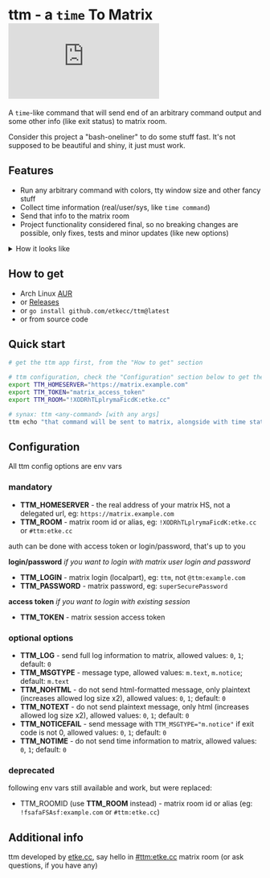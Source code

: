 # ttm - a `time` To Matrix [![Matrix](https://img.shields.io/matrix/ttm:etke.cc?logo=matrix&server_fqdn=matrix.org&style=for-the-badge)](https://matrix.to/#/#ttm:etke.cc)

A `time`-like command that will send end of an arbitrary command output and some other info (like exit status) to matrix room.

Consider this project a "bash-oneliner" to do some stuff fast. It's not supposed to be beautiful and shiny, it just must work.

## Features

* Run any arbitrary command with colors, tty window size and other fancy stuff
* Collect time information (real/user/sys, like `time command`)
* Send that info to the matrix room
* Project functionality considered final, so no breaking changes are possible, only fixes, tests and minor updates (like new options)

<details>
<summary>How it looks like</summary>

### you run command in terminal...

```bash
$ ttm ansible-playbook --with args
# ... scroll-scroll-scroll
PLAY RECAP *****************************************************************************************************************************
gitlab.com                    : ok=33   changed=0    unreachable=0    failed=0    skipped=147  rescued=0    ignored=0


real	15.166239745s
user	10.330419s
sys		2.213327s
```

### ...and get fancy html-formated message in matrix

**ttm report**

```bash
ansible-playbook --with args
```

```bash
# end of log (if configured)
PLAY RECAP *****************************************************************************************************************************
gitlab.com                    : ok=33   changed=0    unreachable=0    failed=0    skipped=147  rescued=0    ignored=0
```

```bash
real	15.166239745s
user	10.330419s
sys		2.213327s
```

Exit code: `0`

</details>

## How to get

* Arch Linux [AUR](https://aur.archlinux.org/packages/time-to-matrix-git/)
* or [Releases](https://github/etkecc/ttm/releases)
* or `go install github.com/etkecc/ttm@latest`
* or from source code

## Quick start

```bash
# get the ttm app first, from the "How to get" section

# ttm configuration, check the "Configuration" section below to get the full (pretty impressive) list of available options
export TTM_HOMESERVER="https://matrix.example.com"
export TTM_TOKEN="matrix_access_token"
export TTM_ROOM="!XODRhTLplrymaFicdK:etke.cc"

# synax: ttm <any-command> [with any args]
ttm echo "that command will be sent to matrix, alongside with time stats, exit code and neat html formatting"
```

## Configuration

All ttm config options are env vars

### mandatory

* **TTM_HOMESERVER** - the real address of your matrix HS, not a delegated url, eg: `https://matrix.example.com`
* **TTM_ROOM** - matrix room id or alias, eg: `!XODRhTLplrymaFicdK:etke.cc` or `#ttm:etke.cc`

auth can be done with access token or login/password, that's up to you

**login/password** _if you want to login with matrix user login and password_

* **TTM_LOGIN** - matrix login (localpart), eg: `ttm`, not `@ttm:example.com`
* **TTM_PASSWORD** - matrix password, eg: `superSecurePassword`

**access token** _if you want to login with existing session_

* **TTM_TOKEN** - matrix session access token

### optional options

* **TTM_LOG** - send full log information to matrix, allowed values: `0`, `1`; default: `0`
* **TTM_MSGTYPE** - message type, allowed values: `m.text`, `m.notice`; default: `m.text`
* **TTM_NOHTML** - do not send html-formatted message, only plaintext (increases allowed log size x2), allowed values: `0`, `1`; default: `0`
* **TTM_NOTEXT** - do not send plaintext message, only html (increases allowed log size x2), allowed values: `0`, `1`; default: `0`
* **TTM_NOTICEFAIL** - send message with `TTM_MSGTYPE="m.notice"` if exit code is not 0, allowed values: `0`, `1`; default: `0`
* **TTM_NOTIME** - do not send time information to matrix, allowed values: `0`, `1`; default: `0`

### deprecated

following env vars still available and work, but were replaced:

* TTM_ROOMID (use **TTM_ROOM** instead) - matrix room id or alias (eg: `!fsafaFSAsf:example.com` or `#ttm:etke.cc`)

## Additional info

ttm developed by [etke.cc](https://etke.cc), say hello in [#ttm:etke.cc](https://matrix.to/#/#ttm:etke.cc) matrix room (or ask questions, if you have any)
